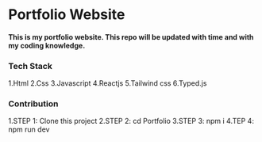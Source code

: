 # Portfolio Website

#### This is my portfolio website. This repo will be updated with time and with my coding knowledge.

### Tech Stack

1.Html
2.Css
3.Javascript
4.Reactjs
5.Tailwind css
6.Typed.js

### Contribution

1.STEP 1: Clone this project
2.STEP 2: cd Portfolio
3.STEP 3: npm i
4.TEP 4: npm run dev
